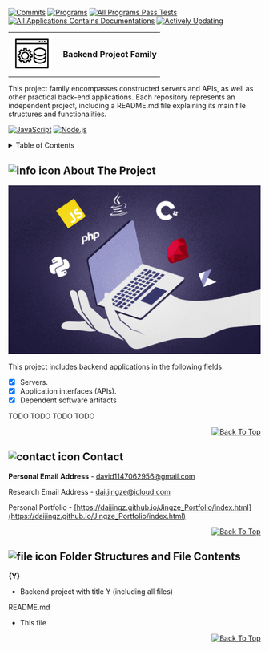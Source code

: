 [![Commits][commits-shield]][commits-url]
[![Programs][programs-shield]][programs-url]
[![All Programs Pass Tests][appt-shield]][appt-url]
[![All Applications Contains Documentations][aacd-shield]][aacd-url]
[![Actively Updating][au-shield]][au-url]

<!-- PROJECT LOGO -->
<table border="0" cellspacing="0" cellpadding="0">
  <tr>
    <td style="vertical-align: middle;">
      <img src="icon.jpg" alt="Logo" width="80" height="80" style="background-color: white;" />
    </td>
    <td style="vertical-align: middle; padding-left: 15px;">
      <h3 style="margin: 0;">Backend Project Family</h3>
    </td>
  </tr>
</table>

<p align="left">
  This project family encompasses constructed servers and APIs, as well as other practical back-end applications. Each repository represents an independent project, including a README.md file explaining its main file structures and functionalities.

[![JavaScript][js-shield]][js-url]
[![Node.js][nodejs-shield]][nodejs-url]

<!-- TABLE OF CONTENTS -->
<details>
  <summary>Table of Contents</summary>
  <ol>
    <li><img src="https://img.icons8.com/ios/50/000000/info--v1.png" width="20" alt="info icon"/><a href="#about-the-project">About The Project</a></li>
    <li><img src="https://img.icons8.com/ios/50/000000/name.png" width="20" alt="contact icon"/><a href="#contact">Contact</a></li>
    <li><img src="https://img.icons8.com/ios/50/000000/document--v1.png" width="20" alt="file icon"/><a href="#folder-structures-and-file-contents">Folder Structures and File Contents</a></li>
  </ol>
</details>



<!-- ABOUT THE PROJECT -->
<h2 id="about-the-project">
  <img src="https://img.icons8.com/ios/50/000000/info--v1.png" width="20" alt="info icon" />
  About The Project
</h2>

![alt text](Background.png)

This project includes backend applications in the following fields:

- [x] Servers.
- [x] Application interfaces (APIs).
- [x] Dependent software artifacts

TODO
TODO
TODO
TODO

<p align="right">
  <a href="#top">
    <img alt="Back To Top" src="https://img.shields.io/badge/Back_To_Top-black">
  </a>
</p>

<!-- CONTACT -->
<h2 id="contact">
  <img src="https://img.icons8.com/ios/50/000000/name.png" width="20" alt="contact icon"/>
  Contact
</h2>

**Personal Email Address** - david1147062956@gmail.com

Research Email Address - dai.jingze@icloud.com

Personal Portfolio - [https://daijingz.github.io/Jingze_Portfolio/index.html](https://daijingz.github.io/Jingze_Portfolio/index.html)

<p align="right">
  <a href="#top">
    <img alt="Back To Top" src="https://img.shields.io/badge/Back_To_Top-black">
  </a>
</p>

<h2 id="folder-structures-and-file-contents">
  <img src="https://img.icons8.com/ios/50/000000/document--v1.png" width="20" alt="file icon"/> 
  Folder Structures and File Contents
</h2>

**{Y}**
  - Backend project with title Y (including all files) 

README.md
  - This file

<p align="right">
  <a href="#top">
    <img alt="Back To Top" src="https://img.shields.io/badge/Back_To_Top-black">
  </a>
</p>

[commits-shield]: https://img.shields.io/badge/Commits-32-blue
[commits-url]: https://github.com/daijingz/Backend_Applications/commits/main/
[programs-shield]: https://img.shields.io/badge/Sub_Projects-2-green
[programs-url]: https://github.com/daijingz/Backend_Applications/
[appt-shield]: https://img.shields.io/badge/All_Programs_Verified_By_Tests-purple
[appt-url]: https://github.com/daijingz/Backend_Applications
[aacd-shield]: https://img.shields.io/badge/All_Applications_Contain_Documentations-orange
[aacd-url]: https://github.com/daijingz/Backend_Applications
[au-shield]: https://img.shields.io/badge/Actively_Updating-darkred
[au-url]: https://www.linkedin.com/in/jingze-dai/

[js-shield]: https://img.shields.io/badge/JavaScript-lightyellow
[js-url]: https://devdocs.io/javascript/
[nodejs-shield]: https://img.shields.io/badge/Node.js-darkgreen
[nodejs-url]: https://nodejs.org/docs/latest/api/
